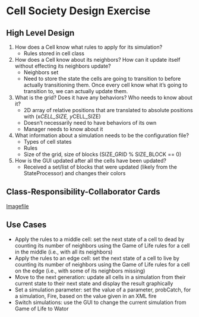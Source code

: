 # Cell Society Design Exercise

## High Level Design

1. How does a Cell know what rules to apply for its simulation?
    * Rules stored in cell class
2. How does a Cell know about its neighbors? How can it update itself without effecting its neighbors update?
    * Neighbors set
    * Need to store the state the cells are going to transition to before actually transitioning them. Once every cell know what it’s going to transition to, we can actually update them.
3. What is the grid? Does it have any behaviors? Who needs to know about it?
    * 2D array of relative positions that are translated to absolute positions with (x*CELL_SIZE, y*CELL_SIZE)
    * Doesn’t necessarily need to have behaviors of its own
    * Manager needs to know about it
4. What information about a simulation needs to be the configuration file?
    * Types of cell states 
    * Rules
    * Size of the grid, size of blocks (SIZE_GRID % SIZE_BLOCK == 0)
5. How is the GUI updated after all the cells have been updated?
    * Received a set/list of blocks that were updated (likely from the StateProcessor) and changes their colors

## Class-Responsibility-Collaborator Cards
[Imagefile](https://coursework.cs.duke.edu/CompSci308_2017Fall/cellsociety_team16/raw/master/20170914_180033.jpg)

## Use Cases 
* Apply the rules to a middle cell: set the next state of a cell to dead by counting its number of neighbors using the Game of Life rules for a cell in the middle (i.e., with all its neighbors)
* Apply the rules to an edge cell: set the next state of a cell to live by counting its number of neighbors using the Game of Life rules for a cell on the edge (i.e., with some of its neighbors missing)
* Move to the next generation: update all cells in a simulation from their current state to their next state and display the result graphically
* Set a simulation parameter: set the value of a parameter, probCatch, for a simulation, Fire, based on the value given in an XML fire
* Switch simulations: use the GUI to change the current simulation from Game of Life to Wator
